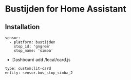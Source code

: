 # Bustijden for Home Assistant

## Installation

```
sensor:
  - platform: bustijden
    stop_id: 'gngrem'
    stop_name: 'simba'
```

- Dashboard add /local/card.js

```
type: custom:lit-card
entity: sensor.bus_stop_simba_2
```
